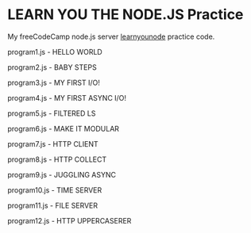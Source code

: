 # LEARN YOU THE NODE.JS Practice

My freeCodeCamp node.js server [learnyounode](https://github.com/workshopper/learnyounode) practice code.


program1.js - HELLO WORLD

program2.js - BABY STEPS 

program3.js - MY FIRST I/O!

program4.js -  MY FIRST ASYNC I/O!

program5.js - FILTERED LS    

program6.js - MAKE IT MODULAR

program7.js - HTTP CLIENT

program8.js - HTTP COLLECT

program9.js - JUGGLING ASYNC

program10.js - TIME SERVER

program11.js - FILE SERVER

program12.js - HTTP UPPERCASERER
